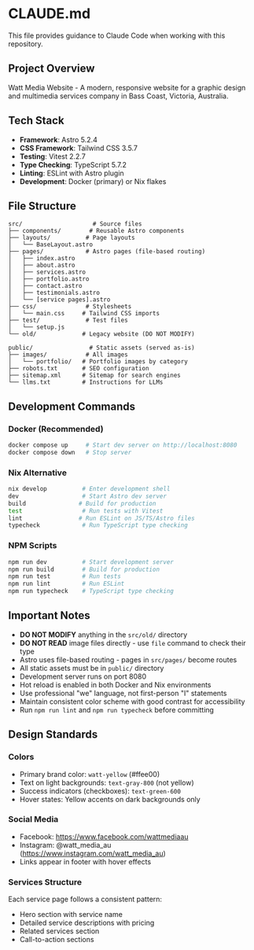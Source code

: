 # CLAUDE.md

This file provides guidance to Claude Code when working with this repository.

## Project Overview

Watt Media Website - A modern, responsive website for a graphic design and multimedia services company in Bass Coast, Victoria, Australia.

## Tech Stack

- **Framework**: Astro 5.2.4
- **CSS Framework**: Tailwind CSS 3.5.7
- **Testing**: Vitest 2.2.7
- **Type Checking**: TypeScript 5.7.2
- **Linting**: ESLint with Astro plugin
- **Development**: Docker (primary) or Nix flakes

## File Structure

```
src/                    # Source files
├── components/        # Reusable Astro components
├── layouts/          # Page layouts
│   └── BaseLayout.astro
├── pages/            # Astro pages (file-based routing)
│   ├── index.astro
│   ├── about.astro
│   ├── services.astro
│   ├── portfolio.astro
│   ├── contact.astro
│   ├── testimonials.astro
│   └── [service pages].astro
├── css/              # Stylesheets
│   └── main.css     # Tailwind CSS imports
├── test/             # Test files
│   └── setup.js
└── old/             # Legacy website (DO NOT MODIFY)

public/                # Static assets (served as-is)
├── images/           # All images
│   └── portfolio/   # Portfolio images by category
├── robots.txt       # SEO configuration
├── sitemap.xml      # Sitemap for search engines
└── llms.txt         # Instructions for LLMs
```

## Development Commands

### Docker (Recommended)
```bash
docker compose up     # Start dev server on http://localhost:8080
docker compose down   # Stop server
```

### Nix Alternative
```bash
nix develop          # Enter development shell
dev                  # Start Astro dev server
build               # Build for production
test                 # Run tests with Vitest
lint                # Run ESLint on JS/TS/Astro files
typecheck            # Run TypeScript type checking
```

### NPM Scripts
```bash
npm run dev          # Start development server
npm run build        # Build for production
npm run test         # Run tests
npm run lint         # Run ESLint
npm run typecheck    # TypeScript type checking
```

## Important Notes

- **DO NOT MODIFY** anything in the `src/old/` directory
- **DO NOT READ** image files directly - use `file` command to check their type
- Astro uses file-based routing - pages in `src/pages/` become routes
- All static assets must be in `public/` directory
- Development server runs on port 8080
- Hot reload is enabled in both Docker and Nix environments
- Use professional "we" language, not first-person "I" statements
- Maintain consistent color scheme with good contrast for accessibility
- Run `npm run lint` and `npm run typecheck` before committing

## Design Standards

### Colors
- Primary brand color: `watt-yellow` (#ffee00)
- Text on light backgrounds: `text-gray-800` (not yellow)
- Success indicators (checkboxes): `text-green-600`
- Hover states: Yellow accents on dark backgrounds only

### Social Media
- Facebook: https://www.facebook.com/wattmediaau
- Instagram: @watt_media_au (https://www.instagram.com/watt_media_au)
- Links appear in footer with hover effects

### Services Structure
Each service page follows a consistent pattern:
- Hero section with service name
- Detailed service descriptions with pricing
- Related services section
- Call-to-action sections